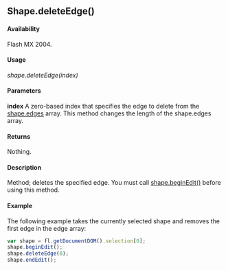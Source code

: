 ## Shape.deleteEdge()

#### Availability

Flash MX 2004.

#### Usage

*shape.deleteEdge(index)*

#### Parameters

**index** A zero-based index that specifies the edge to delete from the [shape.edges](../Shape_object/shape3.md) array. This method changes the length of the shape.edges array.

#### Returns

Nothing.

#### Description

Method; deletes the specified edge. You must call [shape.beginEdit()](../Shape_object/shape.md) before using this method.

#### Example

The following example takes the currently selected shape and removes the first edge in the edge array:

```javascript
var shape = fl.getDocumentDOM().selection[0]; 
shape.beginEdit();
shape.deleteEdge(0); 
shape.endEdit();
```

<span id="shape.edges" class="anchor"></span>
